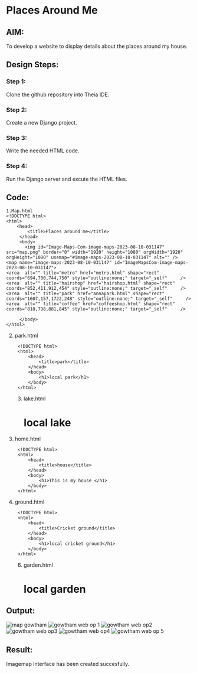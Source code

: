 # Places Around Me
## AIM:
To develop a website to display details about the places around my house.

## Design Steps:

### Step 1:
Clone the github repository into Theia IDE.
### Step 2:
Create a new Django project.
### Step 3:
Write the needed HTML code.
### Step 4:
Run the Django server and excute the HTML files.

## Code:

```
1.Map.html
<!DOCTYPE html>
<html>
    <head>
        <title>Places around me</title>
     </head>
     <body>
       <img id="Image-Maps-Com-image-maps-2023-08-10-031147" src="map.png" border="0" width="1920" height="1080" orgWidth="1920" orgHeight="1080" usemap="#image-maps-2023-08-10-031147" alt="" />
<map name="image-maps-2023-08-10-031147" id="ImageMapsCom-image-maps-2023-08-10-031147">
<area  alt="" title="metro" href="metro.html" shape="rect" coords="694,700,744,750" style="outline:none;" target="_self"     />
<area  alt="" title="hairshop" href="hairshop.html" shape="rect" coords="852,411,912,454" style="outline:none;" target="_self"     />
<area  alt="" title="park" href="annapark.html" shape="rect" coords="1607,157,1722,248" style="outline:none;" target="_self"     />
<area  alt="" title="coffee" href="coffeeshop.html" shape="rect" coords="818,798,881,845" style="outline:none;" target="_self"     />

     </body>
</html>
```
2. park.html

        <!DOCTYPE html>
        <html>
            <head>
                <title>park</title>
            </head>
            <body>
                <h1>local park</h1>
            </body>
        </html>
   3. lake.html

        <!DOCTYPE html>
        <html>
            <head>
                <title>lake</title>
            </head>
            <body>
                <h1>local lake</h1>
            </body>
        </html>
4. home.html

        <!DOCTYPE html>
        <html>
            <head>
                <title>house</title>
            </head>
            <body>
                <h1>This is my house </h1>
            </body>
        </html>
   
   
5. ground.html

        <!DOCTYPE html>
        <html>
            <head>
                <title>Cricket ground</title>
            </head>
            <body>
                <h1>local cricket ground</h1>
            </body>
        </html>
   
   6. garden.html

        <!DOCTYPE html>
        <html>
            <head>
                <title>Garden</title>
            </head>
            <body>
                <h1>local garden</h1>
            </body>
        </html>



## Output:
![map gowtham](https://github.com/Gowtham-jk/places-around-me/assets/149857834/a8757daa-a2f7-4650-a779-5642eb24b6d2)
![gowtham web op 1](https://github.com/Gowtham-jk/places-around-me/assets/149857834/0be73e86-132c-4ce8-bd9f-c104b4866226)
![gowtham web op2](https://github.com/Gowtham-jk/places-around-me/assets/149857834/324e96c2-c6ee-4a5d-8721-3a9d614f8f40)
![gowtham web op3](https://github.com/Gowtham-jk/places-around-me/assets/149857834/044e2c8d-f03c-4adc-90fe-269a8678adb3)
![gowtham web op4](https://github.com/Gowtham-jk/places-around-me/assets/149857834/c7e9797b-8053-4ffa-b91e-d1b8deb42367)
![gowtham web op 5](https://github.com/Gowtham-jk/places-around-me/assets/149857834/0b67bb11-c374-4055-a0ae-4c4ccd9ba171)

## Result:
Imagemap interface has been created succesfully.

